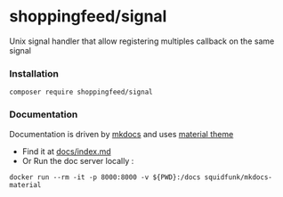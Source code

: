 # shoppingfeed/signal

Unix signal handler that allow registering multiples callback on the same signal

### Installation

```
composer require shoppingfeed/signal
```

### Documentation

Documentation is driven by [mkdocs](https://www.mkdocs.org/) and uses [material theme](https://squidfunk.github.io/mkdocs-material/)

- Find it at [docs/index.md](docs/index.md)
- Or Run the doc server locally :

```
docker run --rm -it -p 8000:8000 -v ${PWD}:/docs squidfunk/mkdocs-material
```

